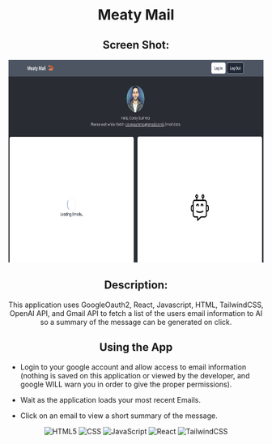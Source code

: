 <div id="description" align="center">

# Meaty Mail

## Screen Shot:
<img
    src="src/assets/appss.png"
    width="800" height="400"
/>

## Description:
This application uses GoogleOauth2, React, Javascript, HTML, TailwindCSS, OpenAI API, and Gmail API to fetch a list of the users email information to AI so a summary of the message can be generated on click.

## Using the App
</div>

- Login to your google account and allow access to email information (nothing is saved on this application or viewed by the developer, and google WILL warn you in order to give the proper permissions).

- Wait as the application loads your most recent Emails.

- Click on an email to view a short summary of the message.


<div align='center'>

![HTML5](https://img.shields.io/badge/html5-%23E34F26.svg?style=for-the-badge&logo=html5&logoColor=white)
![CSS](https://img.shields.io/badge/CSS-239120?&style=for-the-badge&logo=css3&logoColor=white)
![JavaScript](https://img.shields.io/badge/JavaScript-323330?style=for-the-badge&logo=javascript&logoColor=F7DF1E)
![React](https://img.shields.io/badge/react-%2320232a.svg?style=for-the-badge&logo=react&logoColor=%2361DAFB)
![TailwindCSS](https://img.shields.io/badge/tailwindcss-%2338B2AC.svg?style=for-the-badge&logo=tailwind-css&logoColor=white)

</div>

